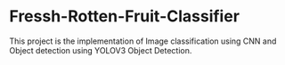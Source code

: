 # Fressh-Rotten-Fruit-Classifier
This project is the implementation of Image classification using CNN and Object detection using YOLOV3 Object Detection.
